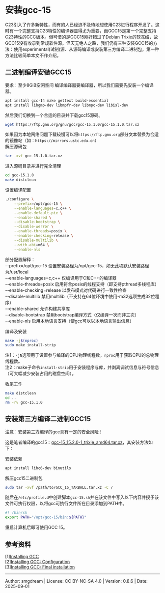 # 安装gcc-15

C23引入了许多新特性，而有的人已经迫不及待地想使用C23进行程序开发了。这时有一个完整支持C23特性的编译器显得尤为重要，而GCC15是第一个完整支持C23特性的GCC版本。但可惜的是GCC15刚好错过了Debian Trixie的软冻结，故GCC15没有收录到常规软件源。但天无绝人之路，我们仍有三种安装GCC15的方法：使用experimental(试制)源、从源码编译或安装第三方编译二进制包，第一种方法比较简单本文不作介绍。  

## 二进制编译安装GCC15

要求：至少8GiB空闲空间
编译编译器要编译器，所以我们需要先安装一个编译器。  
```sh
apt install gcc-14 make gettext build-essential
apt install libgmp-dev libmpfr-dev libmpc-dev libisl-dev
```
然后我们切换到一个合适的目录并下载gcc15源码。  
```sh
wget https://ftp.gnu.org/gnu/gcc/gcc-15.1.0/gcc-15.1.0.tar.xz
```
如果因为本地网络问题下载较慢可以将`https://ftp.gnu.org`部分文本替换为合适的镜像站（如：`https://mirrors.ustc.edu.cn`）  
解压源码包  
```sh
tar -xvf gcc-15.1.0.tar.xz
```
进入源码目录并进行完全清理  
```sh
cd gcc-15.1.0
make distclean
```
设置编译配置  
```sh
./configure \
	--prefix=/opt/gcc-15 \
	--enable-languages=c,c++ \
	--enable-default-pie \
	--enable-shared \
	--disable-bootstrap \
	--disable-werror \
	--enable-threads=posix \
	--enable-checking=release \
	--disable-multilib \
	--with-abi=m64 \
	--enable-nls
```
部分配置解释：  
--prefix=/opt/gcc-15 设置安装路径为/opt/gcc-15，如无此项默认安装路径为/usr/local  
--enable-languages=c,c++ 仅编译用于C和C++的编译器  
--enable-threads=posix 启用符合posix的线程支持（即支持pthread多线程库）  
--enable-checking=release 以发布模式对代码进行一致性检查  
--disable-multilib 禁用multilib（不支持在64位环境中使用-m32选项生成32位程序）  
--enable-shared 允许构建共享库  
--disable-bootstrap 禁用bootstrap编译方式（仅编译一次而非三次）  
--enable-nls 启用本地语言支持（使gcc可以以本地语言输出信息）  

编译及安装  
```sh
make -j$(nproc)
sudo make install-strip
```
<!-- make DESTDIR=/home/USERNAME/compile/gcc-15.2 install-strip -->
注1：`-jN`选项用于设置参与编译的CPU物理线程数，`nproc`用于获取CPU的总物理线程数。  
注2：make子命令`install-strip`用于安装程序与库，并剥离调试信息与符号信息（可大幅减少安装占用的磁盘空间）。  

收尾工作  
```sh
make distclean
cd ..
rm -rv gcc-15.1.0
```

## 安装第三方编译二进制GCC15

注意：安装第三方编译的gcc具有一定的安全风险！  

这是笔者编译的gcc15：[gcc-15_15.2.0-1_trixie_amd64.tar.xz](https://github.com/smgdream/debian-file/releases/download/1/gcc-15_15.2.0-1_trixie_amd64.tar.xz)，其安装方法如下：  

安装依赖  
```sh
apt install libc6-dev binutils
```
解压gcc15二进制包  
```sh
sudo tar -xvf /path/to/GCC_15_TARBALL.tar.xz -C /
```
随后在`/etc/profile.d`中创建脚本`gcc-15.sh`并在该文件中写入以下内容并授予该文件可执行权限，以将gcc可执行文件所在目录添加到PATH中。  
```sh
#! /bin/sh
export PATH="/opt/gcc-15/bin:${PATH}"
```
重启计算机后即可使用GCC 15。  

## 参考资料

\[1\][Installing GCC](https://gcc.gnu.org/install/)  
\[2\][Installing GCC: Configuration](https://gcc.gnu.org/install/configure.html)  
\[3\][Installing GCC: Final installation](https://gcc.gnu.org/install/finalinstall.html)  

---
Author: smgdream | License: CC BY-NC-SA 4.0 | Version: 0.8.6 | Date: 2025-09-01
